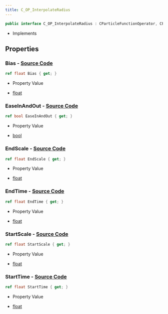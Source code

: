 ```yaml
---
title: C_OP_InterpolateRadius
---
```


```csharp
public interface C_OP_InterpolateRadius : CParticleFunctionOperator, CParticleFunction, ISchemaClass<CParticleFunction>, ISchemaClass<CParticleFunctionOperator>, ISchemaClass<C_OP_InterpolateRadius>, ISchemaField, ISchemaClass, INativeHandle
```

- Implements

## Properties

### **Bias** - [Source Code](https://github.com/swiftly-solution/swiftlys2/blob/main/managed/src/SwiftlyS2.Generated/Schemas/Interfaces/C_OP_InterpolateRadius.cs#L26)

```csharp
ref float Bias { get; }
```

- Property Value

- [float](https://learn.microsoft.com/dotnet/api/system.single)

### **EaseInAndOut** - [Source Code](https://github.com/swiftly-solution/swiftlys2/blob/main/managed/src/SwiftlyS2.Generated/Schemas/Interfaces/C_OP_InterpolateRadius.cs#L24)

```csharp
ref bool EaseInAndOut { get; }
```

- Property Value

- [bool](https://learn.microsoft.com/dotnet/api/system.boolean)

### **EndScale** - [Source Code](https://github.com/swiftly-solution/swiftlys2/blob/main/managed/src/SwiftlyS2.Generated/Schemas/Interfaces/C_OP_InterpolateRadius.cs#L22)

```csharp
ref float EndScale { get; }
```

- Property Value

- [float](https://learn.microsoft.com/dotnet/api/system.single)

### **EndTime** - [Source Code](https://github.com/swiftly-solution/swiftlys2/blob/main/managed/src/SwiftlyS2.Generated/Schemas/Interfaces/C_OP_InterpolateRadius.cs#L18)

```csharp
ref float EndTime { get; }
```

- Property Value

- [float](https://learn.microsoft.com/dotnet/api/system.single)

### **StartScale** - [Source Code](https://github.com/swiftly-solution/swiftlys2/blob/main/managed/src/SwiftlyS2.Generated/Schemas/Interfaces/C_OP_InterpolateRadius.cs#L20)

```csharp
ref float StartScale { get; }
```

- Property Value

- [float](https://learn.microsoft.com/dotnet/api/system.single)

### **StartTime** - [Source Code](https://github.com/swiftly-solution/swiftlys2/blob/main/managed/src/SwiftlyS2.Generated/Schemas/Interfaces/C_OP_InterpolateRadius.cs#L16)

```csharp
ref float StartTime { get; }
```

- Property Value

- [float](https://learn.microsoft.com/dotnet/api/system.single)

